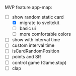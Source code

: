 MVP feature app-map:
- [ ] show random static card
  - [x] migrate to sveltekit
  - [ ] basic ui
  - [ ] more comfortable colors
- [ ] show with interval time
- [ ] custom interval time
- [ ] isCardRandomPosition
- [ ] points and SR
- [ ] control game (Game.stop)
- [ ] clap